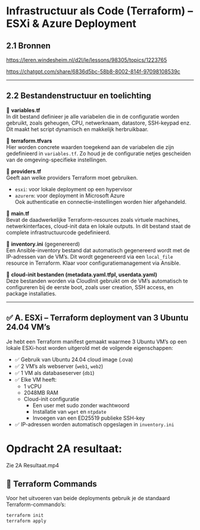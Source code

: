 # Infrastructuur als Code (Terraform) – ESXi & Azure Deployment

## 2.1 Bronnen
https://leren.windesheim.nl/d2l/le/lessons/98305/topics/1223765

https://chatgpt.com/share/6836d5bc-58b8-8002-814f-97098108539c

---

## 2.2 Bestandenstructuur en toelichting

🔹 **variables.tf**  
In dit bestand definieer je alle variabelen die in de configuratie worden gebruikt, zoals geheugen, CPU, netwerknaam, datastore, SSH-keypad enz. Dit maakt het script dynamisch en makkelijk herbruikbaar.

🔹 **terraform.tfvars**  
Hier worden concrete waarden toegekend aan de variabelen die zijn gedefinieerd in `variables.tf`. Zo houd je de configuratie netjes gescheiden van de omgeving-specifieke instellingen.

🔹 **providers.tf**  
Geeft aan welke providers Terraform moet gebruiken.  
- `esxi`: voor lokale deployment op een hypervisor  
- `azurerm`: voor deployment in Microsoft Azure  
Ook authenticatie en connectie-instellingen worden hier afgehandeld.

🔹 **main.tf**  
Bevat de daadwerkelijke Terraform-resources zoals virtuele machines, netwerkinterfaces, cloud-init data en lokale outputs. In dit bestand staat de complete infrastructuurcode gedefinieerd.

🔹 **inventory.ini** (gegenereerd)  
Een Ansible-inventory bestand dat automatisch gegenereerd wordt met de IP-adressen van de VM’s. Dit wordt gegenereerd via een `local_file` resource in Terraform. Klaar voor configuratiemanagement via Ansible.

🔹 **cloud-init bestanden (metadata.yaml.tfpl, userdata.yaml)**  
Deze bestanden worden via CloudInit gebruikt om de VM’s automatisch te configureren bij de eerste boot, zoals user creation, SSH access, en package installaties.

---

## ✅ A. ESXi – Terraform deployment van 3 Ubuntu 24.04 VM’s

Je hebt een Terraform manifest gemaakt waarmee 3 Ubuntu VM’s op een lokale ESXi-host worden uitgerold met de volgende eigenschappen:

- ✅ Gebruik van Ubuntu 24.04 cloud image (.ova)
- ✅ 2 VM’s als webserver (`web1`, `web2`)
- ✅ 1 VM als databaseserver (`db1`)
- ✅ Elke VM heeft:
  - 1 vCPU
  - 2048MB RAM
  - Cloud-init configuratie
    - Een user met sudo zonder wachtwoord
    - Installatie van `wget` en `ntpdate`
    - Invoegen van een ED25519 publieke SSH-key
- ✅ IP-adressen worden automatisch opgeslagen in `inventory.ini`



# Opdracht 2A resultaat:

Zie 2A Resultaat.mp4

## 🧪 Terraform Commands

Voor het uitvoeren van beide deployments gebruik je de standaard Terraform-commando’s:

```bash
terraform init
terraform apply
